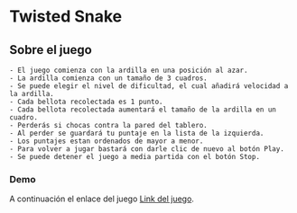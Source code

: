 # Twisted Snake

## Sobre el juego
```
- El juego comienza con la ardilla en una posición al azar.
- La ardilla comienza con un tamaño de 3 cuadros.
- Se puede elegir el nivel de dificultad, el cual añadirá velocidad a la ardilla.
- Cada bellota recolectada es 1 punto.
- Cada bellota recolectada aumentará el tamaño de la ardilla en un cuadro.
- Perderás si chocas contra la pared del tablero.
- Al perder se guardará tu puntaje en la lista de la izquierda.
- Los puntajes estan ordenados de mayor a menor.
- Para volver a jugar bastará con darle clic de nuevo al botón Play.
- Se puede detener el juego a media partida con el botón Stop.

```

### Demo

A continuación el enlace del juego
[Link del juego](https://vmirella.github.io/twisted-snake/).
